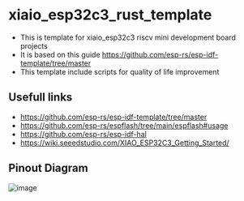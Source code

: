 # xiaio_esp32c3_rust_template
- This is template for xiaio_esp32c3 riscv mini development board projects
- It is based on this guide https://github.com/esp-rs/esp-idf-template/tree/master
- This template include scripts for quality of life improvement
## Usefull links
- https://github.com/esp-rs/esp-idf-template/tree/master
- https://github.com/esp-rs/espflash/tree/main/espflash#usage
- https://github.com/esp-rs/esp-idf-hal
- https://wiki.seeedstudio.com/XIAO_ESP32C3_Getting_Started/
## Pinout Diagram
![image](https://github.com/Talandar99/xiaio_esp32c3_rust/assets/32677600/4272fa4f-edb4-428f-9e6a-cc33f96864be)
